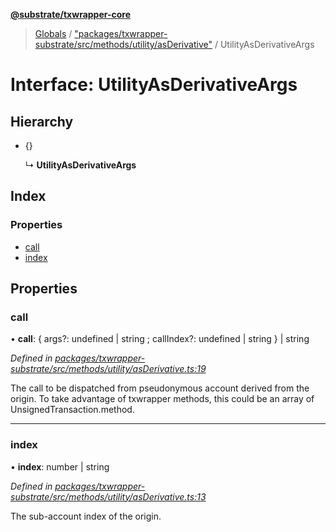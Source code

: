 **[@substrate/txwrapper-core](../README.md)**

> [Globals](../globals.md) / ["packages/txwrapper-substrate/src/methods/utility/asDerivative"](../modules/_packages_txwrapper_substrate_src_methods_utility_asderivative_.md) / UtilityAsDerivativeArgs

# Interface: UtilityAsDerivativeArgs

## Hierarchy

* {}

  ↳ **UtilityAsDerivativeArgs**

## Index

### Properties

* [call](_packages_txwrapper_substrate_src_methods_utility_asderivative_.utilityasderivativeargs.md#call)
* [index](_packages_txwrapper_substrate_src_methods_utility_asderivative_.utilityasderivativeargs.md#index)

## Properties

### call

•  **call**: { args?: undefined \| string ; callIndex?: undefined \| string  } \| string

*Defined in [packages/txwrapper-substrate/src/methods/utility/asDerivative.ts:19](https://github.com/paritytech/txwrapper-core/blob/a0a9a76/packages/txwrapper-substrate/src/methods/utility/asDerivative.ts#L19)*

The call to be dispatched from pseudonymous account derived from the origin.
To take advantage of txwrapper methods, this could be an array of
UnsignedTransaction.method.

___

### index

•  **index**: number \| string

*Defined in [packages/txwrapper-substrate/src/methods/utility/asDerivative.ts:13](https://github.com/paritytech/txwrapper-core/blob/a0a9a76/packages/txwrapper-substrate/src/methods/utility/asDerivative.ts#L13)*

The sub-account index of the origin.
